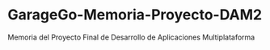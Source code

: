 # GarageGo-Memoria-Proyecto-DAM2
Memoria del Proyecto Final de Desarrollo de Aplicaciones Multiplataforma
